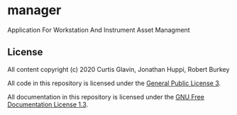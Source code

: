 # manager
Application For Workstation And Instrument Asset Managment

## License

All content copyright (c) 2020 Curtis Glavin, Jonathan Huppi, Robert Burkey

All code in this repository is licensed under the [General Public License 3](https://raw.githubusercontent.com/pedonc/manager/master/LICENSE).

All documentation in this repository is licensed under the [GNU Free Documentation License 1.3](https://raw.githubusercontent.com/pedonc/manager/master/fdl.txt).
